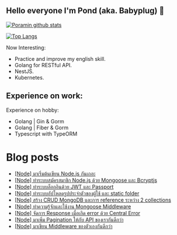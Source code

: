 ## Hello everyone I'm Pond (aka. Babyplug) 👋

[![Poramin github stats](https://github-readme-stats.vercel.app/api?username=babyplug&show_icons=true&hide=contribs)](https://github.com/babyplug)

[![Top Langs](https://github-readme-stats.vercel.app/api/top-langs/?username=babyplug&layout=compact)](https://github.com/babyplug)

Now Interesting:

- Practice and improve my english skill.
- Golang for RESTful API.
- NestJS.
- Kubernetes.

Experience on work:
- 

Experience on hobby:
- Golang | Gin & Gorm
- Golang | Fiber & Gorm
- Typescript with TypeORM

# Blog posts
<!-- BLOG-POST-LIST:START -->
- [[Node] มาเริ่มต้นเขียน Node.js กันเถอะ](https://medium.com/@pond.poramin/%E0%B8%A1%E0%B8%B2%E0%B9%80%E0%B8%A3%E0%B8%B4%E0%B9%88%E0%B8%A1%E0%B8%95%E0%B9%89%E0%B8%99%E0%B9%80%E0%B8%82%E0%B8%B5%E0%B8%A2%E0%B8%99-node-js-%E0%B8%81%E0%B8%B1%E0%B8%99%E0%B9%80%E0%B8%96%E0%B8%AD%E0%B8%B0-44459308a623)
- [[Node] ทำระบบสมัครสมาชิก Node.js ด้วย Mongoose และ Bcryptjs](https://medium.com/@pond.poramin/%E0%B8%97%E0%B8%B3%E0%B8%A3%E0%B8%B0%E0%B8%9A%E0%B8%9A%E0%B8%AA%E0%B8%A1%E0%B8%B1%E0%B8%84%E0%B8%A3%E0%B8%AA%E0%B8%A1%E0%B8%B2%E0%B8%8A%E0%B8%B4%E0%B8%81-node-js-%E0%B8%94%E0%B9%89%E0%B8%A7%E0%B8%A2-mongoose-%E0%B9%81%E0%B8%A5%E0%B8%B0-bcryptjs-561e2b8cae96)
- [[Node] ทำระบบล็อกอินด้วย JWT และ Passport](https://medium.com/@pond.poramin/%E0%B8%97%E0%B8%B3%E0%B8%A3%E0%B8%B0%E0%B8%9A%E0%B8%9A%E0%B8%A5%E0%B9%87%E0%B8%AD%E0%B8%81%E0%B8%AD%E0%B8%B4%E0%B8%99%E0%B8%94%E0%B9%89%E0%B8%A7%E0%B8%A2-jwt-%E0%B9%81%E0%B8%A5%E0%B8%B0-passport-node-js-6438bf6fa7ff)
- [[Node] ทำระบบอัปโหลดรูปประจำตัวของผู้ใช้ และ static folder](https://medium.com/@pond.poramin/%E0%B8%97%E0%B8%B3%E0%B8%A3%E0%B8%B0%E0%B8%9A%E0%B8%9A%E0%B8%AD%E0%B8%B1%E0%B8%9B%E0%B9%82%E0%B8%AB%E0%B8%A5%E0%B8%94%E0%B8%A3%E0%B8%B9%E0%B8%9B%E0%B8%9B%E0%B8%A3%E0%B8%B0%E0%B8%88%E0%B8%B3%E0%B8%95%E0%B8%B1%E0%B8%A7%E0%B8%82%E0%B8%AD%E0%B8%87%E0%B8%9C%E0%B8%B9%E0%B9%89%E0%B9%83%E0%B8%8A%E0%B9%89-%E0%B9%81%E0%B8%A5%E0%B8%B0-static-folder-node-js-34557a02fa87)
- [[Node] สร้าง CRUD MongoDB และการ reference ระหว่าง 2 collections](https://medium.com/@pond.poramin/%E0%B8%AA%E0%B8%A3%E0%B9%89%E0%B8%B2%E0%B8%87-crud-mongodb-%E0%B9%81%E0%B8%A5%E0%B8%B0%E0%B8%81%E0%B8%B2%E0%B8%A3-reference-%E0%B8%A3%E0%B8%B0%E0%B8%AB%E0%B8%A7%E0%B9%88%E0%B8%B2%E0%B8%87-2-collections-node-js-ee75fe28e26b)
- [[Node] ทำความรู้จักและใช้งาน Mongoose Middleware](https://medium.com/@pond.poramin/%E0%B8%97%E0%B8%B3%E0%B8%84%E0%B8%A7%E0%B8%B2%E0%B8%A1%E0%B8%A3%E0%B8%B9%E0%B9%89%E0%B8%88%E0%B8%B1%E0%B8%81%E0%B9%81%E0%B8%A5%E0%B8%B0%E0%B9%83%E0%B8%8A%E0%B9%89%E0%B8%87%E0%B8%B2%E0%B8%99-mongoose-middleware-node-js-575753a3d42f)
- [[Node] จัดการ Response เมื่อเกิด error ด้วย Central Error](https://medium.com/@pond.poramin/%E0%B8%88%E0%B8%B1%E0%B8%94%E0%B8%81%E0%B8%B2%E0%B8%A3-response-%E0%B9%80%E0%B8%A1%E0%B8%B7%E0%B9%88%E0%B8%AD%E0%B9%80%E0%B8%81%E0%B8%B4%E0%B8%94-error-%E0%B8%94%E0%B9%89%E0%B8%A7%E0%B8%A2-central-error-node-js-f573c0da3295)
- [[Node] มาเพิ่ม Pagination ให้กับ API ของเรากันดีกว่า](https://medium.com/@pond.poramin/%E0%B8%A1%E0%B8%B2%E0%B9%80%E0%B8%9E%E0%B8%B4%E0%B9%88%E0%B8%A1-pagination-%E0%B9%83%E0%B8%AB%E0%B9%89%E0%B8%81%E0%B8%B1%E0%B8%9A-api-%E0%B8%82%E0%B8%AD%E0%B8%87%E0%B9%80%E0%B8%A3%E0%B8%B2%E0%B8%81%E0%B8%B1%E0%B8%99%E0%B8%94%E0%B8%B5%E0%B8%81%E0%B8%A7%E0%B9%88%E0%B8%B2-node-js-e3549a59b312)
- [[Node] มาเขียน Middleware ของตัวเองกันดีกว่า](https://medium.com/@pond.poramin/%E0%B8%A1%E0%B8%B2%E0%B9%80%E0%B8%82%E0%B8%B5%E0%B8%A2%E0%B8%99-middleware-%E0%B8%82%E0%B8%AD%E0%B8%87%E0%B8%95%E0%B8%B1%E0%B8%A7%E0%B9%80%E0%B8%AD%E0%B8%87%E0%B8%81%E0%B8%B1%E0%B8%99%E0%B8%94%E0%B8%B5%E0%B8%81%E0%B8%A7%E0%B9%88%E0%B8%B2-express-node-js-5e11e0333039)
<!-- - [[Node] ]() -->
<!-- BLOG-POST-LIST:END -->

<!--
- 👋 Hi, I’m @babyplug
- 👀 I’m interested in Backend stack.
- 🌱 I’m currently learning Golang and Flutter.
- 💞️ I’m looking to collaborate on an opensource in github.
- 📫 How to reach me `poramin.lertudom@gmail.com`
-->


<!---
babyplug/babyplug is a ✨ special ✨ repository because its `README.md` (this file) appears on your GitHub profile.
You can click the Preview link to take a look at your changes.
--->
